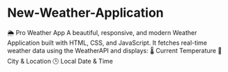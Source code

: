 # New-Weather-Application
🌦️ Pro Weather App  A beautiful, responsive, and modern Weather Application built with HTML, CSS, and JavaScript. It fetches real-time weather data using the WeatherAPI  and displays:  🌡️ Current Temperature  📍 City &amp; Location  🕒 Local Date &amp; Time
